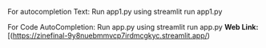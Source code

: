 For autocompletion Text:
Run app1.py using streamlit run app1.py

For Code AutoCompletion:
Run app.py using streamlit run app.py
**Web Link:** [(https://zinefinal-9y8nuebmmvcp7irdmcgkyc.streamlit.app/)
